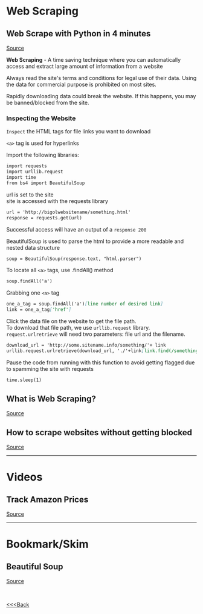 # Web Scraping

## Web Scrape with Python in 4 minutes

[Source](https://towardsdatascience.com/how-to-web-scrape-with-python-in-4-minutes-bc49186a8460)

**Web Scraping** - A time saving technique where you can automatically access and extract large amount of information from a website

Always read the site's terms and conditions for legal use of their data. Using the data for commercial purpose is prohibited on most sites.

Rapidly downloading data could break the website. If this happens, you may be banned/blocked from the site.

### Inspecting the Website

`Inspect` the HTML tags for file links you want to download

`<a>` tag is used for hyperlinks

Import the following libraries:

```markdown
import requests
import urllib.request
import time
from bs4 import BeautifulSoup
```

url is set to the site  
site is accessed with the requests library

```markdown
url = 'http://bigolwebsitename/something.html'
response = requests.get(url)
```

Successful access will have an output of a `response 200`

BeautifulSoup is used to parse the html to provide a more readable and nested data structure

```markdown
soup = BeautifulSoup(response.text, "html.parser")
```

To locate all `<a>` tags, use .findAll() method

```markdown
soup.findAll('a')
```

Grabbing one `<a>` tag

```markdown
one_a_tag = soup.findAll('a')[line number of desired link]
link = one_a_tag['href']
```

Click the data file on the website to get the file path.  
To download that file path, we use `urllib.request` library.  
`request.urlretrieve` will need two parameters: file url and the filename.

```markdown
download_url = 'http://some.sitename.info/something/'+ link
urllib.request.urlretrieve(download_url, './'+link[link.find(/something_')+1:])
```

Pause the code from running with this function to avoid getting flagged due to spamming the site with requests

```markdown
time.sleep(1)
```

## What is Web Scraping?

[Source](https://en.wikipedia.org/wiki/Web_scraping)


## How to scrape websites without getting blocked

[Source](https://www.scrapehero.com/how-to-prevent-getting-blacklisted-while-scraping/)

---

# Videos

## Track Amazon Prices

[Source](https://www.youtube.com/watch?v=Bg9r_yLk7VY)

---

# Bookmark/Skim

## Beautiful Soup

[Source](https://www.crummy.com/software/BeautifulSoup/)

</br>

[<<<Back](README.md)